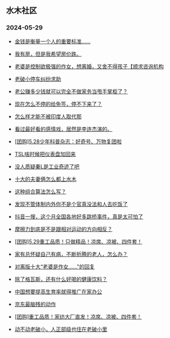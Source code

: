 ## 水木社区 
### 2024-05-29

+ [金钱是衡量一个人的重要标准……](https://www.mysmth.net/nForum/article/Age/20361235)

+ [我有房，但是我希望房价跌。](https://www.mysmth.net/nForum/article/OurEstate/2991678)

+ [老婆是控制欲极强的作女，想离婚，又舍不得孩子【顺求咨询机构](https://www.mysmth.net/nForum/article/Divorce/2078496)

+ [老破小停车纠纷求助](https://www.mysmth.net/nForum/article/AutoWorld/1944839690)

+ [老公赚多少钱就可以完全不做家务当甩手掌柜了？](https://www.mysmth.net/nForum/article/FamilyLife/1766716977)

+ [现在怎么不停的给免签，停不下来了？](https://www.mysmth.net/nForum/article/Travel/995998)

+ [怎么样才能不被印度人取代那](https://www.mysmth.net/nForum/article/WorkingLife/54151)

+ [看过最好看的感情戏，居然是李连杰演的。](https://www.mysmth.net/nForum/article/Movielife/8978)

+ [[团购]5.28少年科普杂志：好奇号、万物复团啦](https://www.mysmth.net/nForum/article/ADAgent_TG/1321854)

+ [TSL啥时候把仪表盘加回来](https://www.mysmth.net/nForum/article/GreenAuto/1586112)

+ [没人质疑秦L是工业奇迹了吧](https://www.mysmth.net/nForum/article/GreenAuto/1587305)

+ [十大的夫妻俩怎么都上水木](https://www.mysmth.net/nForum/article/FamilyLife/1766718358)

+ [这种组合算法怎么写？](https://www.mysmth.net/nForum/article/Java/443351)

+ [发现不管体制内外你不是个官真没法和人去吃饭了](https://www.mysmth.net/nForum/article/WorkingLife/54408)

+ [抖音一搜，这个月全国各地好多跳桥事件，真是太可怕了](https://www.mysmth.net/nForum/article/WorkingLife/54370)

+ [摩擦力到底是不是跟相对运动的方向相反？](https://www.mysmth.net/nForum/article/XiTiYanJiu/4788)

+ [[团购]5.29重工品质！只做精品！凉席、凉被、四件套！](https://www.mysmth.net/nForum/article/ADAgent_TG/1321913)

+ [家有总怀疑自己有病，不断折腾的老人，怎么办？](https://www.mysmth.net/nForum/article/FamilyLife/1766718375)

+ [对离版十大“老婆是作女......"的回复](https://www.mysmth.net/nForum/article/Divorce/2078748)

+ [除了格瓦斯，还有什么好喝的健康饮料？](https://www.mysmth.net/nForum/article/Food/1711280)

+ [中国想要提高生育率就得推广在家办公](https://www.mysmth.net/nForum/article/WorkingLife/55167)

+ [京东最脑残的动作](https://www.mysmth.net/nForum/article/CouponsLife/4488602)

+ [[团购]重工品质！家纺大厂直发！凉席、凉被、四件套！](https://www.mysmth.net/nForum/article/ADAgent_TG/1321913)

+ [动不动老破小，人正部级也住在老破小里](https://www.mysmth.net/nForum/article/OurEstate/2993348)

